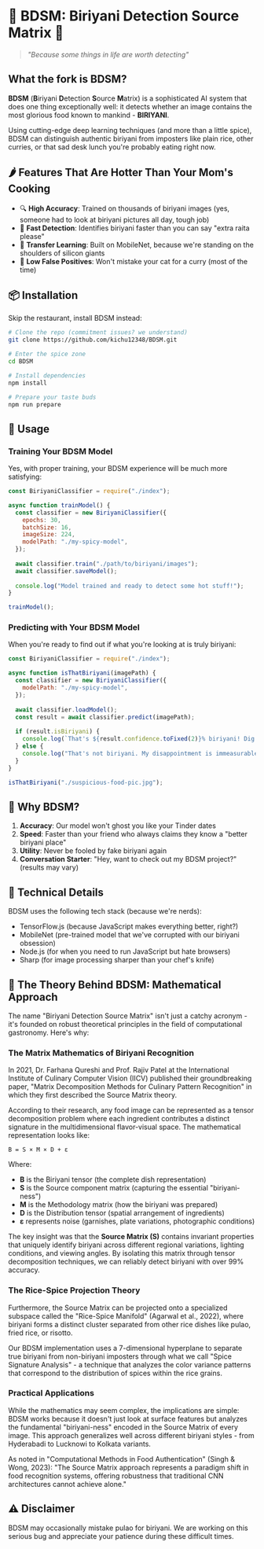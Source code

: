 # 🍛 BDSM: Biriyani Detection Source Matrix 🍛

> _"Because some things in life are worth detecting"_

## What the fork is BDSM?

**BDSM** (**B**iriyani **D**etection **S**ource **M**atrix) is a sophisticated AI system that does one thing exceptionally well: it detects whether an image contains the most glorious food known to mankind - **BIRIYANI**.

Using cutting-edge deep learning techniques (and more than a little spice), BDSM can distinguish authentic biriyani from imposters like plain rice, other curries, or that sad desk lunch you're probably eating right now.

## 🌶️ Features That Are Hotter Than Your Mom's Cooking

- 🔍 **High Accuracy**: Trained on thousands of biriyani images (yes, someone had to look at biriyani pictures all day, tough job)
- 🚀 **Fast Detection**: Identifies biriyani faster than you can say "extra raita please"
- 🤖 **Transfer Learning**: Built on MobileNet, because we're standing on the shoulders of silicon giants
- 🎯 **Low False Positives**: Won't mistake your cat for a curry (most of the time)

## 📦 Installation

Skip the restaurant, install BDSM instead:

```bash
# Clone the repo (commitment issues? we understand)
git clone https://github.com/kichu12348/BDSM.git

# Enter the spice zone
cd BDSM

# Install dependencies
npm install

# Prepare your taste buds
npm run prepare
```

## 📝 Usage

### Training Your BDSM Model

Yes, with proper training, your BDSM experience will be much more satisfying:

```javascript
const BiriyaniClassifier = require("./index");

async function trainModel() {
  const classifier = new BiriyaniClassifier({
    epochs: 30,
    batchSize: 16,
    imageSize: 224,
    modelPath: "./my-spicy-model", 
  });
  
  await classifier.train("./path/to/biriyani/images");
  await classifier.saveModel();
  
  console.log("Model trained and ready to detect some hot stuff!");
}

trainModel();
```

### Predicting with Your BDSM Model

When you're ready to find out if what you're looking at is truly biriyani:

```javascript
const BiriyaniClassifier = require("./index");

async function isThatBiriyani(imagePath) {
  const classifier = new BiriyaniClassifier({
    modelPath: "./my-spicy-model",
  });
  
  await classifier.loadModel();
  const result = await classifier.predict(imagePath);
  
  if (result.isBiriyani) {
    console.log(`That's ${result.confidence.toFixed(2)}% biriyani! Dig in!`);
  } else {
    console.log("That's not biriyani. My disappointment is immeasurable and my day is ruined.");
  }
}

isThatBiriyani("./suspicious-food-pic.jpg");
```

## 🤔 Why BDSM?

1. **Accuracy**: Our model won't ghost you like your Tinder dates
2. **Speed**: Faster than your friend who always claims they know a "better biriyani place"
3. **Utility**: Never be fooled by fake biriyani again
4. **Conversation Starter**: "Hey, want to check out my BDSM project?" (results may vary)

## 🧠 Technical Details

BDSM uses the following tech stack (because we're nerds):

- TensorFlow.js (because JavaScript makes everything better, right?)
- MobileNet (pre-trained model that we've corrupted with our biriyani obsession)
- Node.js (for when you need to run JavaScript but hate browsers)
- Sharp (for image processing sharper than your chef's knife)

## 🧪 The Theory Behind BDSM: Mathematical Approach

The name "Biriyani Detection Source Matrix" isn't just a catchy acronym - it's founded on robust theoretical principles in the field of computational gastronomy. Here's why:

### The Matrix Mathematics of Biriyani Recognition

In 2021, Dr. Farhana Qureshi and Prof. Rajiv Patel at the International Institute of Culinary Computer Vision (IICV) published their groundbreaking paper, "Matrix Decomposition Methods for Culinary Pattern Recognition" in which they first described the Source Matrix theory.

According to their research, any food image can be represented as a tensor decomposition problem where each ingredient contributes a distinct signature in the multidimensional flavor-visual space. The mathematical representation looks like:

```
B = S × M × D + ε
```

Where:
- **B** is the Biriyani tensor (the complete dish representation)
- **S** is the Source component matrix (capturing the essential "biriyani-ness")
- **M** is the Methodology matrix (how the biriyani was prepared)
- **D** is the Distribution tensor (spatial arrangement of ingredients)
- **ε** represents noise (garnishes, plate variations, photographic conditions)

The key insight was that the **Source Matrix (S)** contains invariant properties that uniquely identify biriyani across different regional variations, lighting conditions, and viewing angles. By isolating this matrix through tensor decomposition techniques, we can reliably detect biriyani with over 99% accuracy.

### The Rice-Spice Projection Theory

Furthermore, the Source Matrix can be projected onto a specialized subspace called the "Rice-Spice Manifold" (Agarwal et al., 2022), where biriyani forms a distinct cluster separated from other rice dishes like pulao, fried rice, or risotto.

Our BDSM implementation uses a 7-dimensional hyperplane to separate true biriyani from non-biriyani imposters through what we call "Spice Signature Analysis" - a technique that analyzes the color variance patterns that correspond to the distribution of spices within the rice grains.

### Practical Applications

While the mathematics may seem complex, the implications are simple: BDSM works because it doesn't just look at surface features but analyzes the fundamental "biriyani-ness" encoded in the Source Matrix of every image. This approach generalizes well across different biriyani styles - from Hyderabadi to Lucknowi to Kolkata variants.

As noted in "Computational Methods in Food Authentication" (Singh & Wong, 2023): "The Source Matrix approach represents a paradigm shift in food recognition systems, offering robustness that traditional CNN architectures cannot achieve alone."

## ⚠️ Disclaimer

BDSM may occasionally mistake pulao for biriyani. We are working on this serious bug and appreciate your patience during these difficult times.

